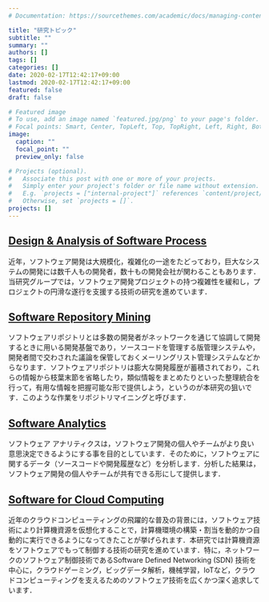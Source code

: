 ```yaml
---
# Documentation: https://sourcethemes.com/academic/docs/managing-content/

title: "研究トピック"
subtitle: ""
summary: ""
authors: []
tags: []
categories: []
date: 2020-02-17T12:42:17+09:00
lastmod: 2020-02-17T12:42:17+09:00
featured: false
draft: false

# Featured image
# To use, add an image named `featured.jpg/png` to your page's folder.
# Focal points: Smart, Center, TopLeft, Top, TopRight, Left, Right, BottomLeft, Bottom, BottomRight.
image:
  caption: ""
  focal_point: ""
  preview_only: false

# Projects (optional).
#   Associate this post with one or more of your projects.
#   Simply enter your project's folder or file name without extension.
#   E.g. `projects = ["internal-project"]` references `content/project/deep-learning/index.md`.
#   Otherwise, set `projects = []`.
projects: []
---
```


## [Design & Analysis of Software Process](/project/software-process/)
近年，ソフトウェア開発は大規模化，複雑化の一途をたどっており，巨大なシステムの開発には数千人もの開発者，数十もの開発会社が関わることもあります．当研究グループでは，ソフトウェア開発プロジェクトの持つ複雑性を緩和し，プロジェクトの円滑な遂行を支援する技術の研究を進めています．

## [Software Repository Mining](/project/repository-mining/)
ソフトウェアリポジトリとは多数の開発者がネットワークを通じて協調して開発するときに用いる開発基盤であり，ソースコードを管理する版管理システムや，開発者間で交わされた議論を保管しておくメーリングリスト管理システムなどからなります．ソフトウェアリポジトリは膨大な開発履歴が蓄積されており，これらの情報から枝葉末節を省略したり，類似情報をまとめたりといった整理統合を行って，有用な情報を把握可能な形で提供しよう，というのが本研究の狙いです．このような作業をリポジトリマイニングと呼びます．

## [Software Analytics](/project/software-analytics/)
ソフトウェア アナリティクスは，ソフトウェア開発の個人やチームがより良い意思決定できるようにする事を目的としています．そのために，ソフトウェアに関するデータ（ソースコードや開発履歴など）を分析します．分析した結果は，ソフトウェア開発の個人やチームが共有できる形にして提供します．

## [Software for Cloud Computing](/project/cloud-computing/)
近年のクラウドコンピューティングの飛躍的な普及の背景には，ソフトウェア技術により計算機資源を仮想化することで，計算機環境の構築・割当を動的かつ自動的に実行できるようになってきたことが挙げられます．本研究では計算機資源をソフトウェアでもって制御する技術の研究を進めています．特に，ネットワークのソフトウェア制御技術であるSoftware Defined Networking (SDN) 技術を中心に，クラウドゲーミング，ビッグデータ解析，機械学習，IoTなど，クラウドコンピューティングを支えるためのソフトウェア技術を広くかつ深く追求しています．
